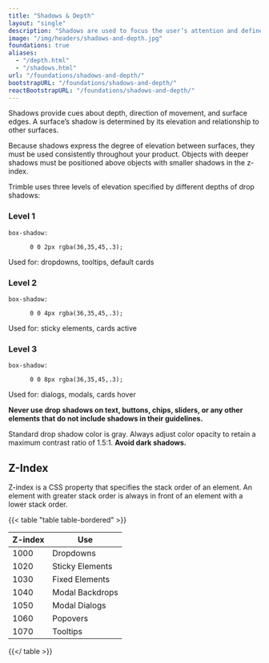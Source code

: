 ```yaml
---
title: "Shadows & Depth"
layout: "single"
description: "Shadows are used to focus the user’s attention and define spatial relationships."
image: "/img/headers/shadows-and-depth.jpg"
foundations: true
aliases:
  - "/depth.html"
  - "/shadows.html"
url: "/foundations/shadows-and-depth/"
bootstrapURL: "/foundations/shadows-and-depth/"
reactBootstrapURL: "/foundations/shadows-and-depth/"
---
```


Shadows provide cues about depth, direction of movement, and surface edges. A surface’s shadow is determined by its elevation and relationship to other surfaces.

Because shadows express the degree of elevation between surfaces, they must be used consistently throughout your product. Objects with deeper shadows must be positioned above objects with smaller shadows in the z-index.

Trimble uses three levels of elevation specified by different depths of drop shadows:

<div class="row mb-3">

  <div class="col-12 col-sm-6 col-md-4 h-100">
    <div class="card shadow-sm">
      <div class="card-header py-4 bg-light">
      <h3>Level 1</h3>
      </div>
      <div class="card-body py-1">
      <code>box-shadow:<br>
      0 0 2px rgba(36,35,45,.3);</code>
        <p class="mt-2">Used for: dropdowns, tooltips, default cards</p>
      </div>
    </div>
  </div>

  <div class="col-12 col-sm-6 col-md-4 h-100">
    <div class="card shadow">
      <div class="card-header py-4 bg-light"><h3>Level 2</h3>
      </div>
      <div class="card-body py-1">
      <code>box-shadow:<br>
      0 0 4px rgba(36,35,45,.3);</code>
        <p class="mt-2">
Used for: sticky elements, cards active</p>
      </div>
    </div>
  </div>

  <div class="col-12 col-sm-6 col-md-4 h-100">
    <div class="card shadow-lg">
      <div class="card-header py-4 bg-light"><h3>Level 3</h3>
      </div>
      <div class="card-body py-1">
      <code>box-shadow:<br>
      0 0 8px rgba(36,35,45,.3);</code>
        <p class="mt-2">Used for: dialogs, modals, cards hover</p>
      </div>
    </div>
  </div>

</div>

**Never use drop shadows on text, buttons, chips, sliders, or any other elements that do not include shadows in their guidelines.**

Standard drop shadow color is gray. Always adjust color opacity to retain a maximum contrast ratio of 1.5:1. **Avoid dark shadows.**

## Z-Index

Z-index is a CSS property that specifies the stack order of an element. An element with greater stack order is always in front of an element with a lower stack order.

{{< table "table table-bordered" >}}

| Z-index | Use             |
| ------- | --------------- |
| 1000    | Dropdowns       |
| 1020    | Sticky Elements |
| 1030    | Fixed Elements  |
| 1040    | Modal Backdrops |
| 1050    | Modal Dialogs   |
| 1060    | Popovers        |
| 1070    | Tooltips        |

{{</ table >}}

